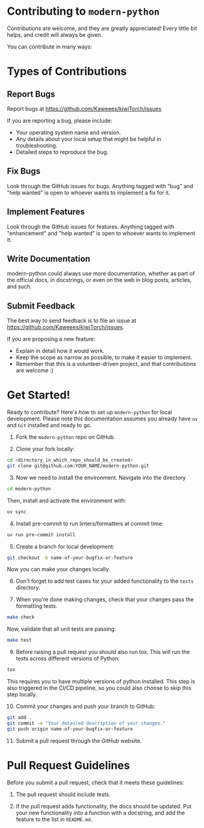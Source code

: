 # Contributing to `modern-python`

Contributions are welcome, and they are greatly appreciated!
Every little bit helps, and credit will always be given.

You can contribute in many ways:

# Types of Contributions

## Report Bugs

Report bugs at https://github.com/Kaweees/kiwiTorch/issues

If you are reporting a bug, please include:

-  Your operating system name and version.
-  Any details about your local setup that might be helpful in troubleshooting.
-  Detailed steps to reproduce the bug.

## Fix Bugs

Look through the GitHub issues for bugs.
Anything tagged with "bug" and "help wanted" is open to whoever wants to implement a fix for it.

## Implement Features

Look through the GitHub issues for features.
Anything tagged with "enhancement" and "help wanted" is open to whoever wants to implement it.

## Write Documentation

modern-python could always use more documentation, whether as part of the official docs, in docstrings, or even on the web in blog posts, articles, and such.

## Submit Feedback

The best way to send feedback is to file an issue at https://github.com/Kaweees/kiwiTorch/issues.

If you are proposing a new feature:

-  Explain in detail how it would work.
-  Keep the scope as narrow as possible, to make it easier to implement.
-  Remember that this is a volunteer-driven project, and that contributions
   are welcome :)

# Get Started!

Ready to contribute? Here's how to set up `modern-python` for local development.
Please note this documentation assumes you already have `uv` and `Git` installed and ready to go.

1. Fork the `modern-python` repo on GitHub.

2. Clone your fork locally:

```bash
cd <directory_in_which_repo_should_be_created>
git clone git@github.com:YOUR_NAME/modern-python.git
```

3. Now we need to install the environment. Navigate into the directory

```bash
cd modern-python
```

Then, install and activate the environment with:

```bash
uv sync
```

4. Install pre-commit to run linters/formatters at commit time:

```bash
uv run pre-commit install
```

5. Create a branch for local development:

```bash
git checkout -b name-of-your-bugfix-or-feature
```

Now you can make your changes locally.

6. Don't forget to add test cases for your added functionality to the `tests` directory.

7. When you're done making changes, check that your changes pass the formatting tests.

```bash
make check
```

Now, validate that all unit tests are passing:

```bash
make test
```

9. Before raising a pull request you should also run tox.
   This will run the tests across different versions of Python:

```bash
tox
```

This requires you to have multiple versions of python installed.
This step is also triggered in the CI/CD pipeline, so you could also choose to skip this step locally.

10. Commit your changes and push your branch to GitHub:

```bash
git add .
git commit -m "Your detailed description of your changes."
git push origin name-of-your-bugfix-or-feature
```

11. Submit a pull request through the GitHub website.

# Pull Request Guidelines

Before you submit a pull request, check that it meets these guidelines:

1. The pull request should include tests.

2. If the pull request adds functionality, the docs should be updated.
   Put your new functionality into a function with a docstring, and add the feature to the list in `README.md`.
